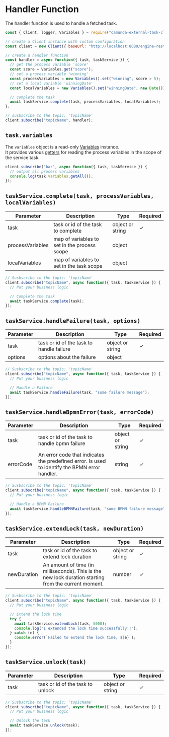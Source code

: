 # Handler Function

The handler function is used to handle a fetched task.

```js
const { Client, logger, Variables } = require("camunda-external-task-client-js");

// create a Client instance with custom configuration
const client = new Client({ baseUrl: "http://localhost:8080/engine-rest", use: logger });

// create a handler function
const handler = async function({ task, taskService }) {
  // get the process variable 'score'
  const score = Variables.get("score");
  // set a process variable 'winning'
  const processVariables = new Variables().set("winning", score > 5);
  // set a local variable 'winningDate'
  const localVariables = new Variables().set("winningDate", new Date());

  // complete the task
  await taskService.complete(task, processVariables, localVariables);
};

// susbscribe to the topic: 'topicName'
client.subscribe("topicName", handler);
```

## `task.variables`

The `variables` object is a read-only [Variables](/docs/Variables) instance.  
It provides various [getters](/docs/Variables#variablesgetvariablename)
for reading the process variables in the scope of the service task.

```js
client.subscribe("bar", async function({ task, taskService }) {
  // output all process variables
  console.log(task.variables.getAll());
});
```
## `taskService.complete(task, processVariables, localVariables)`

| Parameter        | Description                                  | Type             | Required |
|------------------|----------------------------------------------|------------------|----------|
| task             | task or id of the task to complete           | object or string | ✓        |
| processVariables | map of variables to set in the process scope | object           |          |
| localVariables   | map of variables to set in the task scope    | object           |          |

```js
// Susbscribe to the topic: 'topicName'
client.subscribe("topicName", async function({ task, taskService }) {
  // Put your business logic

  // Complete the task
  await taskService.complete(task);
});
```

## `taskService.handleFailure(task, options)`

| Parameter | Description                              | Type             | Required |
|-----------|------------------------------------------|------------------|----------|
| task      | task or id of the task to handle failure | object or string | ✓        |
| options   | options about the failure                | object           |          |

```js
// Susbscribe to the topic: 'topicName'
client.subscribe("topicName", async function({ task, taskService }) {
  // Put your business logic

  // Handle a Failure
  await taskService.handleFailure(task, "some failure message");
});
```

## `taskService.handleBpmnError(task, errorCode)`
| Parameter | Description                                                                                    | Type             | Required |
|-----------|------------------------------------------------------------------------------------------------|------------------|----------|
| task      | task or id of the task to handle bpmn failure                                                  | object or string | ✓        |
| errorCode | An error code that indicates the predefined error. Is used to identify the BPMN error handler. | string           | ✓        |

```js
// Susbscribe to the topic: 'topicName'
client.subscribe("topicName", async function({ task, taskService }) {
  // Put your business logic

  // Handle a BPMN Failure
  await taskService.handleBPMNFailure(task, "some BPMN failure message");
});
```

## `taskService.extendLock(task, newDuration)`

| Parameter   | Description                                                                                          | Type             | Required |
|-------------|------------------------------------------------------------------------------------------------------|------------------|----------|
| task        | task or id of the task to extend lock duration                                                       | object or string | ✓        |
| newDuration | An amount of time (in milliseconds). This is the new lock duration starting from the current moment. | number           | ✓        |

```js
// Susbscribe to the topic: 'topicName'
client.subscribe("topicName", async function({ task, taskService }) {
  // Put your business logic

  // Extend the lock time
  try {
    await taskService.extendLock(task, 5000);
    console.log("I extended the lock time successfully!!");
  } catch (e) {
    console.error(`Failed to extend the lock time, ${e}`);
  }
});
```

## `taskService.unlock(task)`

| Parameter | Description                      | Type             | Required |
|-----------|----------------------------------|------------------|----------|
| task      | task or id of the task to unlock | object or string | ✓        |

```js
// Susbscribe to the topic: 'topicName'
client.subscribe("topicName", async function({ task, taskService }) {
  // Put your business logic

  // Unlock the task
  await taskService.unlock(task);
});
```
